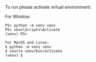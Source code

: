 To run please activate virtual environment:

For Window:
```
PS> python -m venv venv
PS> venv\Scripts\Activate
(venv) PS>
```

```
For MacOS and Linux:
$ python -m venv venv
$ source venv/bin/activate
(venv) $
```

